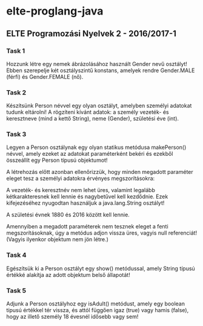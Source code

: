 # elte-proglang-java

## ELTE Programozási Nyelvek 2 - 2016/2017-1

### Task 1

Hozzunk létre egy nemek ábrázolásához használt Gender nevű osztályt! Ebben szerepelje két osztályszintű konstans, amelyek rendre Gender.MALE (férfi) és Gender.FEMALE (nő).

### Task 2

Készítsünk Person névvel egy olyan osztályt, amelyben személyi adatokat tudunk eltárolni! A rögzíteni kívánt adatok: a személy vezeték- és keresztneve (mind a kettő String), neme (Gender), születési éve (int).

### Task 3

Legyen a Person osztálynak egy olyan statikus metódusa makePerson() névvel, amely ezeket az adatokat paraméterként bekéri és ezekből összeállít egy Person típusú objektumot!

A létrehozás előtt azonban ellenőrizzük, hogy minden megadott paraméter eleget tesz a személyi adatokra érvényes megszorításokra:

A vezeték- és keresztnév nem lehet üres, valamint legalább kétkarakteresnek kell lennie és nagybetűvel kell kezdődnie. Ezek kifejezéséhez nyugodtan használjuk a java.lang.String osztályt!

A születési évnek 1880 és 2016 között kell lennie.

Amennyiben a megadott paraméterek nem tesznek eleget a fenti megszorításoknak, úgy a metódus adjon vissza üres, vagyis null referenciát! (Vagyis ilyenkor objektum nem jön létre.)

### Task 4

Egészítsük ki a Person osztályt egy show() metódussal, amely String típusú értékké alakítja az adott objektum belső állapotát!

### Task 5

Adjunk a Person osztályhoz egy isAdult() metódust, amely egy boolean típusú értékkel tér vissza, és attól függően igaz (true) vagy hamis (false), hogy az illető személy 18 évesnél idősebb vagy sem!
